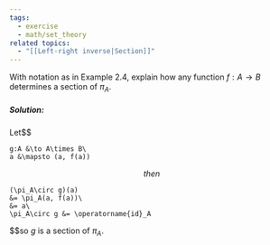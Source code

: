 ```yaml
---
tags:
  - exercise
  - math/set_theory
related topics:
  - "[[Left-right inverse|Section]]"
---
```

With notation as in Example 2.4, explain how any function $f : A → B$ determines a section of $\pi_A$.
##### Solution:
Let$$

	g:A &\to A\times B\
	a &\mapsto (a, f(a))

$$then$$

	(\pi_A\circ g)(a)
	&= \pi_A(a, f(a))\
	&= a\
	\pi_A\circ g &= \operatorname{id}_A

$$so $g$ is a section of $\pi_A$.
